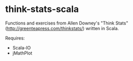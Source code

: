 think-stats-scala
=================

Functions and exercises from Allen Downey's "Think Stats" (http://greenteapress.com/thinkstats/) written in Scala.

Requires:
* Scala-IO
* jMathPlot
